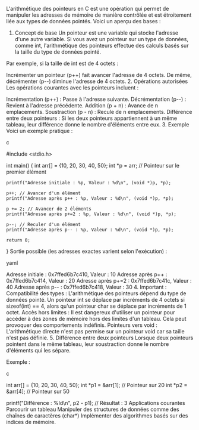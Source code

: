L'arithmétique des pointeurs en C est une opération qui permet de manipuler les adresses de mémoire de manière contrôlée et est étroitement liée aux types de données pointés. Voici un aperçu des bases :

1. Concept de base
Un pointeur est une variable qui stocke l'adresse d'une autre variable. Si vous avez un pointeur sur un type de données, comme int, l'arithmétique des pointeurs effectue des calculs basés sur la taille du type de données pointé.

Par exemple, si la taille de int est de 4 octets :

Incrémenter un pointeur (p++) fait avancer l'adresse de 4 octets.
De même, décrémenter (p--) diminue l'adresse de 4 octets.
2. Opérations autorisées
Les opérations courantes avec les pointeurs incluent :

Incrémentation (p++) : Passe à l'adresse suivante.
Décrémentation (p--) : Revient à l'adresse précédente.
Addition (p + n) : Avance de n emplacements.
Soustraction (p - n) : Recule de n emplacements.
Différence entre deux pointeurs : Si les deux pointeurs appartiennent à un même tableau, leur différence donne le nombre d'éléments entre eux.
3. Exemple
Voici un exemple pratique :

c

#include <stdio.h>

int main() {
    int arr[] = {10, 20, 30, 40, 50};
    int *p = arr; // Pointeur sur le premier élément

    printf("Adresse initiale : %p, Valeur : %d\n", (void *)p, *p);

    p++; // Avancer d'un élément
    printf("Adresse après p++ : %p, Valeur : %d\n", (void *)p, *p);

    p += 2; // Avancer de 2 éléments
    printf("Adresse après p+=2 : %p, Valeur : %d\n", (void *)p, *p);

    p--; // Reculer d'un élément
    printf("Adresse après p-- : %p, Valeur : %d\n", (void *)p, *p);

    return 0;
}
Sortie possible (les adresses exactes varient selon l'exécution) :

yaml

Adresse initiale : 0x7ffed6b7c410, Valeur : 10
Adresse après p++ : 0x7ffed6b7c414, Valeur : 20
Adresse après p+=2 : 0x7ffed6b7c41c, Valeur : 40
Adresse après p-- : 0x7ffed6b7c418, Valeur : 30
4. Important :
Compatibilité des types : L'arithmétique des pointeurs dépend du type de données pointé. Un pointeur int se déplace par incréments de 4 octets si sizeof(int) == 4, alors qu'un pointeur char se déplace par incréments de 1 octet.
Accès hors limites : Il est dangereux d'utiliser un pointeur pour accéder à des zones de mémoire hors des limites d'un tableau. Cela peut provoquer des comportements indéfinis.
Pointeurs vers void : L'arithmétique directe n'est pas permise sur un pointeur void car sa taille n'est pas définie.
5. Différence entre deux pointeurs
Lorsque deux pointeurs pointent dans le même tableau, leur soustraction donne le nombre d'éléments qui les sépare.

Exemple :

c

int arr[] = {10, 20, 30, 40, 50};
int *p1 = &arr[1]; // Pointeur sur 20
int *p2 = &arr[4]; // Pointeur sur 50

printf("Différence : %ld\n", p2 - p1); // Résultat : 3
Applications courantes
Parcourir un tableau
Manipuler des structures de données comme des chaînes de caractères (char*)
Implémenter des algorithmes basés sur des indices de mémoire.